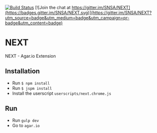 [![Build Status](https://travis-ci.org/SNSA/NEXT.svg?branch=master)](https://travis-ci.org/SNSA/NEXT)
[![Join the chat at https://gitter.im/SNSA/NEXT](https://badges.gitter.im/SNSA/NEXT.svg)](https://gitter.im/SNSA/NEXT?utm_source=badge&utm_medium=badge&utm_campaign=pr-badge&utm_content=badge)

# NEXT

NEXT - Agar.io Extension

## Installation
- Run `$ npm install`
- Run `$ jspm install`
- Install the userscript `userscripts/next.chrome.js`

## Run
- Run `gulp dev`
- Go to `agar.io`
